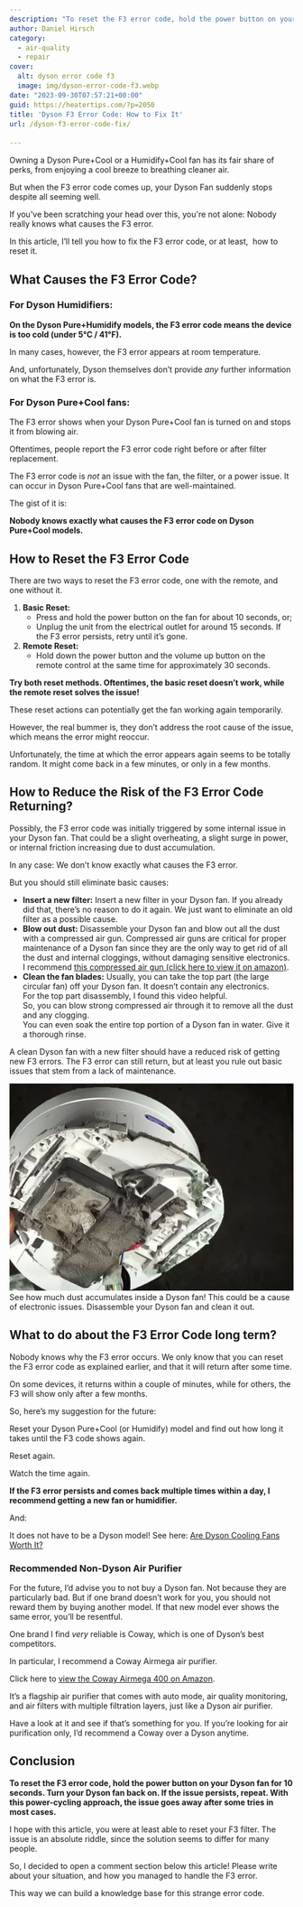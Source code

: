 ```yaml
---
description: "To reset the F3 error code, hold the power button on your Dyson fan for 10 seconds. Turn your Dyson fan back on. Repeat until F3 is gone."
author: Daniel Hirsch
category:
  - air-quality
  - repair
cover:
  alt: dyson error code f3
  image: img/dyson-error-code-f3.webp
date: "2023-09-30T07:57:21+00:00"
guid: https://heatertips.com/?p=2050
title: 'Dyson F3 Error Code: How to Fix It'
url: /dyson-f3-error-code-fix/

---
```

Owning a Dyson Pure+Cool or a Humidify+Cool fan has its fair share of perks, from enjoying a cool breeze to breathing cleaner air.

But when the F3 error code comes up, your Dyson Fan suddenly stops despite all seeming well.

If you've been scratching your head over this, you're not alone: Nobody really knows what causes the F3 error.

In this article, I’ll tell you how to fix the F3 error code, or at least,  how to reset it.

## What Causes the F3 Error Code?

### For Dyson Humidifiers:

**On the Dyson Pure+Humidify models, the F3 error code means the device is too cold (under 5°C / 41°F).**

In many cases, however, the F3 error appears at room temperature.

And, unfortunately, Dyson themselves don’t provide _any_ further information on what the F3 error is.

### For Dyson Pure+Cool fans:

The F3 error shows when your Dyson Pure+Cool fan is turned on and stops it from blowing air.

Oftentimes, people report the F3 error code right before or after filter replacement.

The F3 error code is _not_ an issue with the fan, the filter, or a power issue. It can occur in Dyson Pure+Cool fans that are well-maintained.

The gist of it is:

**Nobody knows exactly what causes the F3 error code on Dyson Pure+Cool models.**

## How to Reset the F3 Error Code

There are two ways to reset the F3 error code, one with the remote, and one without it.

1. **Basic Reset:**
   - Press and hold the power button on the fan for about 10 seconds, or;
   - Unplug the unit from the electrical outlet for around 15 seconds. If the F3 error persists, retry until it’s gone.
1. **Remote Reset:**
   - Hold down the power button and the volume up button on the remote control at the same time for approximately 30 seconds.

**Try both reset methods. Oftentimes, the basic reset doesn’t work, while the remote reset solves the issue!**

These reset actions can potentially get the fan working again temporarily.

However, the real bummer is, they don’t address the root cause of the issue, which means the error might reoccur.

Unfortunately, the time at which the error appears again seems to be totally random. It might come back in a few minutes, or only in a few months.

## How to Reduce the Risk of the F3 Error Code Returning?

Possibly, the F3 error code was initially triggered by some internal issue in your Dyson fan. That could be a slight overheating, a slight surge in power, or internal friction increasing due to dust accumulation.

In any case: We don’t know exactly what causes the F3 error.

But you should still eliminate basic causes:

- **Insert a new filter:** Insert a new filter in your Dyson fan. If you already did that, there’s no reason to do it again. We just want to eliminate an old filter as a possible cause.
- **Blow out dust:** Disassemble your Dyson fan and blow out all the dust with a compressed air gun. Compressed air guns are critical for proper maintenance of a Dyson fan since they are the only way to get rid of all the dust and internal cloggings, without damaging sensitive electronics.  
I recommend [this compressed air gun (click here to view it on amazon)](https://www.amazon.com/Compressed-air-dusters-electric-duster-100000RPM-air-Blower-Computer-Compressed/dp/B0BDKT7YHB?crid=2AW7JD60CZ7BO&keywords=compressed+air+gun&qid=1696058942&sprefix=compressed+air+gun%2Caps%2C175&sr=8-3&linkCode=ll1&tag=heatertips-20&linkId=483d28ae01e41e36d6c370567c100f3b&language=en_US&ref_=as_li_ss_tl).
- **Clean the fan blades:** Usually, you can take the top part (the large circular fan) off your Dyson fan. It doesn’t contain any electronics.  
For the top part disassembly, I found this video helpful.  
So, you can blow strong compressed air through it to remove all the dust and any clogging.  
You can even soak the entire top portion of a Dyson fan in water. Give it a thorough rinse.

A clean Dyson fan with a new filter should have a reduced risk of getting new F3 errors. The F3 error can still return, but at least you rule out basic issues that stem from a lack of maintenance.

![dyson hot cool dust in internal components](/img/dyson-hot-cool-heater-dust-internal-components.webp)See how much dust accumulates inside a Dyson fan! This could be a cause of electronic issues. Disassemble your Dyson fan and clean it out.

## What to do about the F3 Error Code long term?

Nobody knows why the F3 error occurs. We only know that you can reset the F3 error code as explained earlier, and that it will return after some time.

On some devices, it returns within a couple of minutes, while for others, the F3 will show only after a few months.

So, here’s my suggestion for the future:

Reset your Dyson Pure+Cool (or Humidify) model and find out how long it takes until the F3 code shows again.

Reset again.

Watch the time again.

**If the F3 error persists and comes back multiple times within a day, I recommend getting a new fan or humidifier.**

And:

It does not have to be a Dyson model! See here: [Are Dyson Cooling Fans Worth It?](/are-dyson-cooling-fans-worth-it/)

### Recommended Non-Dyson Air Purifier

For the future, I’d advise you to not buy a Dyson fan. Not because they are particularly bad. But if one brand doesn’t work for you, you should not reward them by buying another model. If that new model ever shows the same error, you’ll be resentful.

One brand I find _very_ reliable is Coway, which is one of Dyson’s best competitors.

In particular, I recommend a Coway Airmega air purifier.

Click here to [view the Coway Airmega 400 on Amazon](https://www.amazon.com/Coway-Airmega-Purifier-sq-ft-White/dp/B01C9RIACG?crid=LG42Q8TZ9UEP&keywords=coway%2Bair%2Bpurifiers&qid=1696059838&sprefix=coway%2B%2Caps%2C272&sr=8-2-spons&sp_csd=d2lkZ2V0TmFtZT1zcF9hdGY&th=1&linkCode=ll1&tag=heatertips-20&linkId=9507ea43b0c6ce583dec1ba74c081526&language=en_US&ref_=as_li_ss_tl).

It’s a flagship air purifier that comes with auto mode, air quality monitoring, and air filters with multiple filtration layers, just like a Dyson air purifier.

Have a look at it and see if that’s something for you. If you’re looking for air purification only, I’d recommend a Coway over a Dyson anytime.

## Conclusion

**To reset the F3 error code, hold the power button on your Dyson fan for 10 seconds. Turn your Dyson fan back on. If the issue persists, repeat. With this power-cycling approach, the issue goes away after some tries in most cases.**

I hope with this article, you were at least able to reset your F3 filter. The issue is an absolute riddle, since the solution seems to differ for many people.

So, I decided to open a comment section below this article! Please write about your situation, and how you managed to handle the F3 error.

This way we can build a knowledge base for this strange error code.
